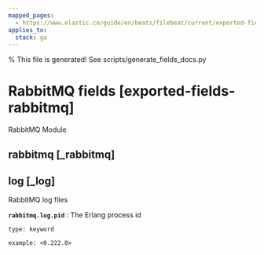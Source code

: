 ```yaml
---
mapped_pages:
  - https://www.elastic.co/guide/en/beats/filebeat/current/exported-fields-rabbitmq.html
applies_to:
  stack: ga
---
```


% This file is generated! See scripts/generate_fields_docs.py

# RabbitMQ fields [exported-fields-rabbitmq]

RabbitMQ Module

## rabbitmq [_rabbitmq]



## log [_log]

RabbitMQ log files

**`rabbitmq.log.pid`**
:   The Erlang process id

    type: keyword

    example: <0.222.0>


